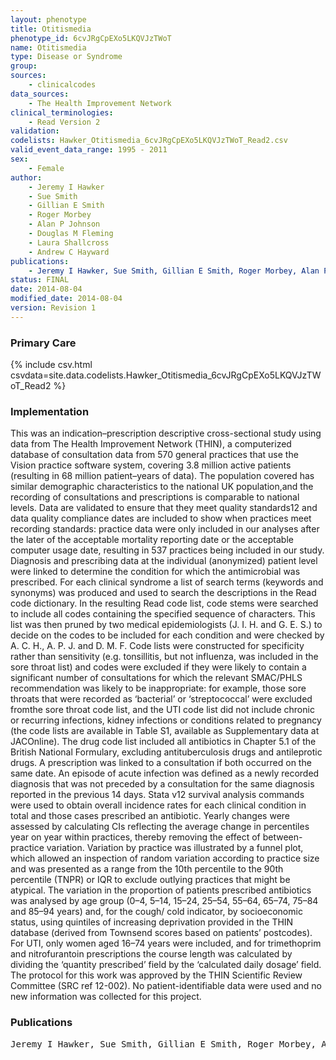 ```yaml
---
layout: phenotype
title: Otitismedia
phenotype_id: 6cvJRgCpEXo5LKQVJzTWoT
name: Otitismedia
type: Disease or Syndrome
group: 
sources: 
    - clinicalcodes 
data_sources:
    - The Health Improvement Network
clinical_terminologies:
    - Read Version 2
validation:
codelists: Hawker_Otitismedia_6cvJRgCpEXo5LKQVJzTWoT_Read2.csv
valid_event_data_range: 1995 - 2011
sex:
    - Female    
author:
    - Jeremy I Hawker
    - Sue Smith
    - Gillian E Smith
    - Roger Morbey
    - Alan P Johnson
    - Douglas M Fleming
    - Laura Shallcross
    - Andrew C Hayward    
publications:
    - Jeremy I Hawker, Sue Smith, Gillian E Smith, Roger Morbey, Alan P Johnson, Douglas M Fleming, Laura Shallcross, Andrew C Hayward, Trends in antibiotic prescribing in primary care for clinical syndromes subject to national recommendations to reduce antibiotic resistance, UK 1995–2011: analysis of a large database of primary care consultations. J Antimicrob Chemother, 69(3423-3430), 2014.
status: FINAL
date: 2014-08-04
modified_date: 2014-08-04
version: Revision 1
---
```


### Primary Care

{% include csv.html csvdata=site.data.codelists.Hawker_Otitismedia_6cvJRgCpEXo5LKQVJzTWoT_Read2 %}

### Implementation

This was an indication–prescription descriptive cross-sectional study using
data from The Health Improvement Network (THIN), a computerized database
of consultation data from 570 general practices that use the Vision
practice software system, covering 3.8 million active patients (resulting in
68 million patient–years of data). The population covered has similar
demographic characteristics to the national UK population,and the
recording of consultations and prescriptions is comparable to national
levels. Data are validated to ensure that they meet quality standards12
and data quality compliance dates are included to show when practices
meet recording standards: practice data were only included in our analyses
after the later of the acceptable mortality reporting date or the
acceptable computer usage date, resulting in 537 practices being
included in our study.
Diagnosis and prescribing data at the individual (anonymized) patient
level were linked to determine the condition for which the antimicrobial
was prescribed. For each clinical syndrome a list of search terms (keywords
and synonyms) was produced and used to search the descriptions
in the Read code dictionary. In the resulting Read code list, code stems
were searched to include all codes containing the specified sequence of
characters. This list was then pruned by two medical epidemiologists
(J. I. H. and G. E. S.) to decide on the codes to be included for each condition
and were checked by A. C. H., A. P. J. and D. M. F. Code lists were constructed
for specificity rather than sensitivity (e.g. tonsillitis, but not influenza, was
included in the sore throat list) and codes were excluded if they were likely
to contain a significant number of consultations for which the relevant
SMAC/PHLS recommendation was likely to be inappropriate: for example,
those sore throats that were recorded as ‘bacterial’ or ‘streptococcal’ were
excluded fromthe sore throat code list, and the UTI code list did not include
chronic or recurring infections, kidney infections or conditions related
to pregnancy (the code lists are available in Table S1, available as
Supplementary data at JACOnline). The drug code list included all antibiotics
in Chapter 5.1 of the British National Formulary, excluding antituberculosis
drugs and antileprotic drugs. A prescription was linked to a consultation if
both occurred on the same date. An episode of acute infection was defined
as a newly recorded diagnosis that was not preceded by a consultation for
the same diagnosis reported in the previous 14 days.
Stata v12 survival analysis commands were used to obtain overall incidence
rates for each clinical condition in total and those cases prescribed
an antibiotic. Yearly changes were assessed by calculating CIs reflecting
the average change in percentiles year on year within practices, thereby
removing the effect of between-practice variation. Variation by practice
was illustrated by a funnel plot, which allowed an inspection of random variation according to practice size and was presented as a range from
the 10th percentile to the 90th percentile (TNPR) or IQR to exclude outlying
practices that might be atypical. The variation in the proportion of patients
prescribed antibiotics was analysed by age group (0–4, 5–14, 15–24,
25–54, 55–64, 65–74, 75–84 and 85–94 years) and, for the cough/
cold indicator, by socioeconomic status, using quintiles of increasing
deprivation provided in the THIN database (derived from Townsend
scores based on patients’ postcodes). For UTI, only women aged
16–74 years were included, and for trimethoprim and nitrofurantoin
prescriptions the course length was calculated by dividing the ‘quantity
prescribed’ field by the ‘calculated daily dosage’ field.
The protocol for this work was approved by the THIN Scientific Review
Committee (SRC ref 12-002). No patient-identifiable data were used and
no new information was collected for this project.

### Publications

<pre>
Jeremy I Hawker, Sue Smith, Gillian E Smith, Roger Morbey, Alan P Johnson, Douglas M Fleming, Laura Shallcross, Andrew C Hayward, Trends in antibiotic prescribing in primary care for clinical syndromes subject to national recommendations to reduce antibiotic resistance, UK 1995–2011: analysis of a large database of primary care consultations. J Antimicrob Chemother, 69(3423-3430), 2014.
</pre>
